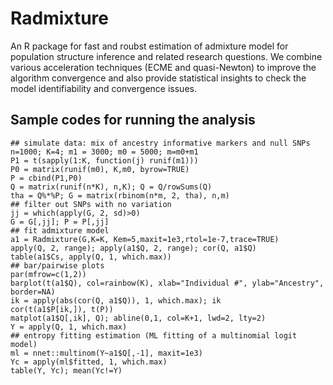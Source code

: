 # Radmixture

An R package for fast and roubst estimation of admixture model for population structure inference and related research questions. We combine various acceleration techniques (ECME and quasi-Newton) to improve the algorithm convergence and also provide statistical insights to check the model identifiability
and convergence issues.


## Sample codes for running the analysis
```
## simulate data: mix of ancestry informative markers and null SNPs
n=1000; K=4; m1 = 3000; m0 = 5000; m=m0+m1
P1 = t(sapply(1:K, function(j) runif(m1)))
P0 = matrix(runif(m0), K,m0, byrow=TRUE)
P = cbind(P1,P0)
Q = matrix(runif(n*K), n,K); Q = Q/rowSums(Q)
tha = Q%*%P; G = matrix(rbinom(n*m, 2, tha), n,m)
## filter out SNPs with no variation
jj = which(apply(G, 2, sd)>0)
G = G[,jj]; P = P[,jj]
## fit admixture model
a1 = Radmixture(G,K=K, Kem=5,maxit=1e3,rtol=1e-7,trace=TRUE)
apply(Q, 2, range); apply(a1$Q, 2, range); cor(Q, a1$Q)
table(a1$Cs, apply(Q, 1, which.max))
## bar/pairwise plots
par(mfrow=c(1,2))
barplot(t(a1$Q), col=rainbow(K), xlab="Individual #", ylab="Ancestry", border=NA)
ik = apply(abs(cor(Q, a1$Q)), 1, which.max); ik
cor(t(a1$P[ik,]), t(P))
matplot(a1$Q[,ik], Q); abline(0,1, col=K+1, lwd=2, lty=2)
Y = apply(Q, 1, which.max)
## entropy fitting estimation (ML fitting of a multinomial logit model)
ml = nnet::multinom(Y~a1$Q[,-1], maxit=1e3)
Yc = apply(ml$fitted, 1, which.max)
table(Y, Yc); mean(Yc!=Y)
```
